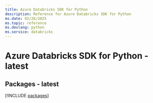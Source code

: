 ```yaml
---
title: Azure Databricks SDK for Python
description: Reference for Azure Databricks SDK for Python
ms.date: 02/26/2025
ms.topic: reference
ms.devlang: python
ms.service: databricks
---
```

# Azure Databricks SDK for Python - latest
## Packages - latest
[!INCLUDE [packages](databricks-index.md)]